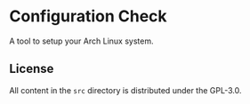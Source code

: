 # Configuration Check

A tool to setup your Arch Linux system.

## License

All content in the `src` directory is distributed under the GPL-3.0.
